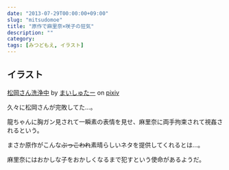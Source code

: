 ```yaml
---
date: "2013-07-29T00:00:00+09:00"
slug: "mitsudomoe"
title: "原作で麻里奈×咲子の狂気"
description: ""
category: 
tags: [みつどもえ, イラスト]
---
```


## イラスト

<script src="http://source.pixiv.net/source/embed.js" data-id="37406301_f46ef5b826e95a524c330d66909ac909" data-size="medium" data-border="on" charset="utf-8"></script><noscript><p><a href="http://www.pixiv.net/member_illust.php?mode=medium&amp;illust_id=37406301" target="_blank">松岡さん洗浄中</a> by <a href="http://www.pixiv.net/member.php?id=1432163" target="_blank">まいしゅたー</a> on <a href="http://www.pixiv.net/" target="_blank">pixiv</a></p></noscript>

久々に松岡さんが完敗してた…。

龍ちゃんに胸ガン見されて一瞬素の表情を見せ、麻里奈に両手拘束されて視姦されるという。

まさか原作がこんな<del>ぶっこわれ</del>素晴らしいネタを提供してくれるとは…。

麻里奈にはおかしな子をおかしくなるまで犯すという使命があるようだ。
